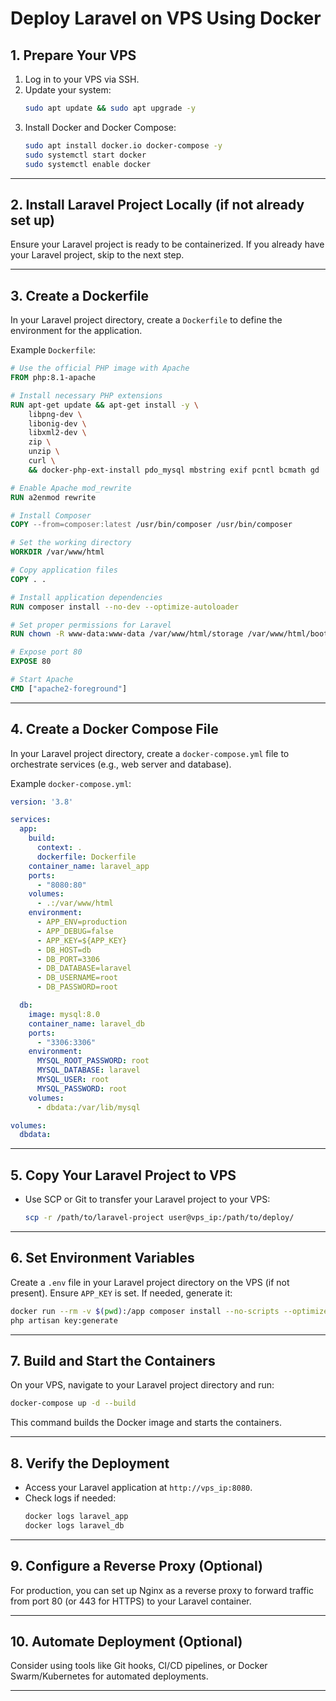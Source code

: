 
# Deploy Laravel on VPS Using Docker

## **1. Prepare Your VPS**
1. Log in to your VPS via SSH.
2. Update your system:
   ```bash
   sudo apt update && sudo apt upgrade -y
   ```
3. Install Docker and Docker Compose:
   ```bash
   sudo apt install docker.io docker-compose -y
   sudo systemctl start docker
   sudo systemctl enable docker
   ```

---

## **2. Install Laravel Project Locally (if not already set up)**
Ensure your Laravel project is ready to be containerized. If you already have your Laravel project, skip to the next step.

---

## **3. Create a Dockerfile**
In your Laravel project directory, create a `Dockerfile` to define the environment for the application.

Example `Dockerfile`:
```dockerfile
# Use the official PHP image with Apache
FROM php:8.1-apache

# Install necessary PHP extensions
RUN apt-get update && apt-get install -y \
    libpng-dev \
    libonig-dev \
    libxml2-dev \
    zip \
    unzip \
    curl \
    && docker-php-ext-install pdo_mysql mbstring exif pcntl bcmath gd

# Enable Apache mod_rewrite
RUN a2enmod rewrite

# Install Composer
COPY --from=composer:latest /usr/bin/composer /usr/bin/composer

# Set the working directory
WORKDIR /var/www/html

# Copy application files
COPY . .

# Install application dependencies
RUN composer install --no-dev --optimize-autoloader

# Set proper permissions for Laravel
RUN chown -R www-data:www-data /var/www/html/storage /var/www/html/bootstrap/cache

# Expose port 80
EXPOSE 80

# Start Apache
CMD ["apache2-foreground"]
```

---

## **4. Create a Docker Compose File**
In your Laravel project directory, create a `docker-compose.yml` file to orchestrate services (e.g., web server and database).

Example `docker-compose.yml`:
```yaml
version: '3.8'

services:
  app:
    build:
      context: .
      dockerfile: Dockerfile
    container_name: laravel_app
    ports:
      - "8080:80"
    volumes:
      - .:/var/www/html
    environment:
      - APP_ENV=production
      - APP_DEBUG=false
      - APP_KEY=${APP_KEY}
      - DB_HOST=db
      - DB_PORT=3306
      - DB_DATABASE=laravel
      - DB_USERNAME=root
      - DB_PASSWORD=root

  db:
    image: mysql:8.0
    container_name: laravel_db
    ports:
      - "3306:3306"
    environment:
      MYSQL_ROOT_PASSWORD: root
      MYSQL_DATABASE: laravel
      MYSQL_USER: root
      MYSQL_PASSWORD: root
    volumes:
      - dbdata:/var/lib/mysql

volumes:
  dbdata:
```

---

## **5. Copy Your Laravel Project to VPS**
- Use SCP or Git to transfer your Laravel project to your VPS:
  ```bash
  scp -r /path/to/laravel-project user@vps_ip:/path/to/deploy/
  ```

---

## **6. Set Environment Variables**
Create a `.env` file in your Laravel project directory on the VPS (if not present). Ensure `APP_KEY` is set. If needed, generate it:
```bash
docker run --rm -v $(pwd):/app composer install --no-scripts --optimize-autoloader
php artisan key:generate
```

---

## **7. Build and Start the Containers**
On your VPS, navigate to your Laravel project directory and run:
```bash
docker-compose up -d --build
```

This command builds the Docker image and starts the containers.

---

## **8. Verify the Deployment**
- Access your Laravel application at `http://vps_ip:8080`.
- Check logs if needed:
  ```bash
  docker logs laravel_app
  docker logs laravel_db
  ```

---

## **9. Configure a Reverse Proxy (Optional)**
For production, you can set up Nginx as a reverse proxy to forward traffic from port 80 (or 443 for HTTPS) to your Laravel container.

---

## **10. Automate Deployment (Optional)**
Consider using tools like Git hooks, CI/CD pipelines, or Docker Swarm/Kubernetes for automated deployments.

---
